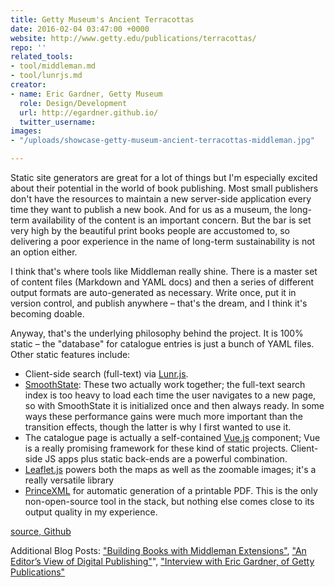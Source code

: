 ```yaml
---
title: Getty Museum's Ancient Terracottas
date: 2016-02-04 03:47:00 +0000
website: http://www.getty.edu/publications/terracottas/
repo: ''
related_tools:
- tool/middleman.md
- tool/lunrjs.md
creator:
- name: Eric Gardner, Getty Museum
  role: Design/Development
  url: http://egardner.github.io/
  twitter_username:
images:
- "/uploads/showcase-getty-museum-ancient-terracottas-middleman.jpg"

---
```

Static site generators are great for a lot of things but I'm especially excited about their potential in the world of book publishing. Most small publishers don't have the resources to maintain a new server-side application every time they want to publish a new book. And for us as a museum, the long-term availability of the content is an important concern. But the bar is set very high by the beautiful print books people are accustomed to, so delivering a poor experience in the name of long-term sustainability is not an option either.

I think that's where tools like Middleman really shine. There is a master set of content files (Markdown and YAML docs) and then a series of different output formats are auto-generated as necessary. Write once, put it in version control, and publish anywhere – that's the dream, and I think it's becoming doable.

Anyway, that's the underlying philosophy behind the project. It is 100% static – the "database" for catalogue entries is just a bunch of YAML files. Other static features include:

* Client-side search (full-text) via [Lunr.js](http://lunrjs.com/).
* [SmoothState](http://smoothstate.com/): These two actually work together; the full-text search index is too heavy to load each time the user navigates to a new page, so with SmoothState it is initialized once and then always ready. In some ways these performance gains were much more important than the transition effects, though the latter is why I first wanted to use it.
* The catalogue page is actually a self-contained [Vue.js](http://vuejs.org/) component; Vue is a really promising framework for these kind of static projects. Client-side JS apps plus static back-ends are a powerful combination.
* [Leaflet.js](http://leafletjs.com/) powers both the maps as well as the zoomable images; it's a really versatile library
* [PrinceXML](http://www.princexml.com/) for automatic generation of a printable PDF. This is the only non-open-source tool in the stack, but nothing else comes close to its output quality in my experience.


[source, Github](https://github.com/gettypubs/terracottas)

Additional Blog Posts: ["Building Books with Middleman Extensions"](http://egardner.github.io/posts/2015/building-books-with-middleman/), ["An Editor’s View of Digital Publishing"](http://blogs.getty.edu/iris/an-editors-view-of-digital-publishing/)", ["Interview with Eric Gardner, of Getty Publications"](/interview/2017/01/26/interview-with-eric-gardner-getty/)
